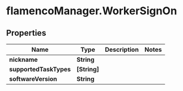 # flamencoManager.WorkerSignOn

## Properties

Name | Type | Description | Notes
------------ | ------------- | ------------- | -------------
**nickname** | **String** |  | 
**supportedTaskTypes** | **[String]** |  | 
**softwareVersion** | **String** |  | 


